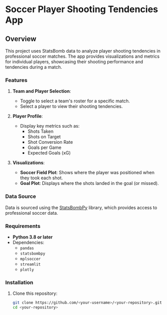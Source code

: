 # Soccer Player Shooting Tendencies App

## Overview
This project uses StatsBomb data to analyze player shooting tendencies in professional soccer matches. The app provides visualizations and metrics for individual players, showcasing their shooting performance and tendencies during a match.

### Features
1. **Team and Player Selection**:
   - Toggle to select a team's roster for a specific match.
   - Select a player to view their shooting tendencies.

2. **Player Profile**:
   - Display key metrics such as:
     - Shots Taken
     - Shots on Target
     - Shot Conversion Rate
     - Goals per Game
     - Expected Goals (xG)

3. **Visualizations**:
   - **Soccer Field Plot**: Shows where the player was positioned when they took each shot.
   - **Goal Plot**: Displays where the shots landed in the goal (or missed).

### Data Source
Data is sourced using the [StatsBombPy](https://github.com/statsbomb/statsbombpy) library, which provides access to professional soccer data.

### Requirements
- **Python 3.8 or later**
- Dependencies:
  - `pandas`
  - `statsbombpy`
  - `mplsoccer`
  - `streamlit`
  - `plotly`

### Installation
1. Clone this repository:
   ```bash
   git clone https://github.com/<your-username>/<your-repository>.git
   cd <your-repository>
